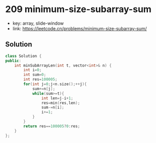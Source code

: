 # 209 minimum-size-subarray-sum

- key: array, slide-window
- link: <https://leetcode.cn/problems/minimum-size-subarray-sum/>

## Solution

```cpp
class Solution {
public:
    int minSubArrayLen(int t, vector<int>& n) {
        int i=0;
        int sum=0;
        int res=100005;
        for(int j=0;j<n.size();++j){
            sum+=n[j];
            while(sum>=t){
                int len=j-i+1;
                res=min(res,len);
                sum-=n[i];
                i+=1;
            }
        }
        return res==100005?0:res;
    }
};
```
